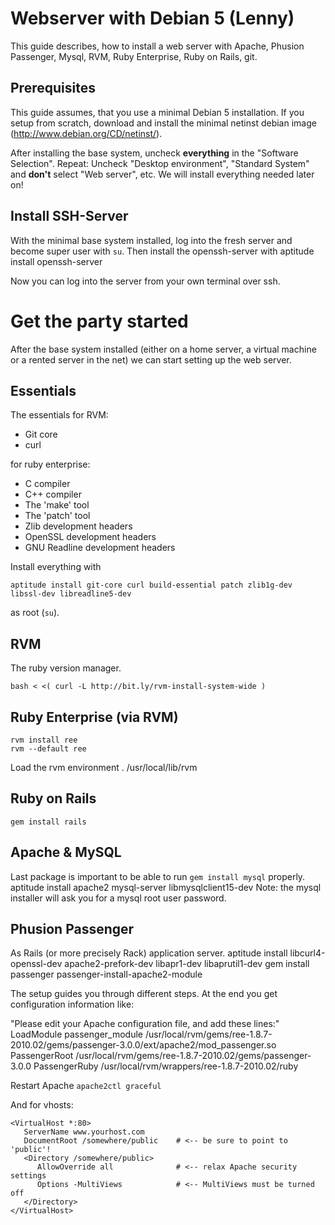 # Webserver with Debian 5 (Lenny)
This guide describes, how to install a web server with Apache, Phusion Passenger, Mysql, RVM, Ruby Enterprise, Ruby on Rails, git.

## Prerequisites
This guide assumes, that you use a minimal Debian 5 installation. If you setup from scratch, download and install the minimal netinst debian image (http://www.debian.org/CD/netinst/).

After installing the base system, uncheck **everything** in the "Software Selection". Repeat: Uncheck "Desktop environment", "Standard System" and **don't** select "Web server", etc. We will install everything needed later on!

## Install SSH-Server
With the minimal base system installed, log into the fresh server and become super user with `su`. Then install the openssh-server with 
    aptitude install openssh-server

Now you can log into the server from your own terminal over ssh.

# Get the party started
After the base system installed (either on a home server, a virtual machine or a rented server in the net) we can start setting up the web server.

## Essentials
The essentials for RVM:

* Git core
* curl

for ruby enterprise:

* C compiler
* C++ compiler
* The 'make' tool
* The 'patch' tool
* Zlib development headers
* OpenSSL development headers
* GNU Readline development headers

Install everything with

    aptitude install git-core curl build-essential patch zlib1g-dev libssl-dev libreadline5-dev
    
as root (`su`).

## RVM
The ruby version manager.

    bash < <( curl -L http://bit.ly/rvm-install-system-wide )

## Ruby Enterprise (via RVM)
    rvm install ree
    rvm --default ree
Load the rvm environment
    . /usr/local/lib/rvm
    
## Ruby on Rails
    gem install rails

## Apache & MySQL
Last package is important to be able to run `gem install mysql` properly.
    aptitude install apache2 mysql-server libmysqlclient15-dev
Note: the mysql installer will ask you for a mysql root user password.
    
## Phusion Passenger
As Rails (or more precisely Rack) application server.
    aptitude install libcurl4-openssl-dev apache2-prefork-dev libapr1-dev libaprutil1-dev
    gem install passenger
    passenger-install-apache2-module
    
The setup guides you through different steps. At the end you get configuration information like:

"Please edit your Apache configuration file, and add these lines:"
    LoadModule passenger_module /usr/local/rvm/gems/ree-1.8.7-2010.02/gems/passenger-3.0.0/ext/apache2/mod_passenger.so
    PassengerRoot /usr/local/rvm/gems/ree-1.8.7-2010.02/gems/passenger-3.0.0
    PassengerRuby /usr/local/rvm/wrappers/ree-1.8.7-2010.02/ruby

Restart Apache `apache2ctl graceful`

And for vhosts:

    <VirtualHost *:80>
       ServerName www.yourhost.com
       DocumentRoot /somewhere/public    # <-- be sure to point to 'public'!
       <Directory /somewhere/public>
          AllowOverride all              # <-- relax Apache security settings
          Options -MultiViews            # <-- MultiViews must be turned off
       </Directory>
    </VirtualHost>